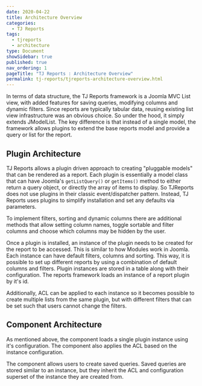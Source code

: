 ```yaml
---
date: 2020-04-22
title: Architecture Overview
categories:
  - TJ Reports
tags:
  - tjreports
  - architecture
type: Document
showSidebar: true
published: true
nav_ordering: 1
pageTitle: "TJ Reports : Architecture Overview"
permalink: tj-reports/tjreports-architecture-overview.html
---
```


In terms of data structure, the TJ Reports framework is a Joomla MVC List view, with added features for saving queries, modifying columns and dynamic filters. Since reports are typically tabular data, reusing existing list view infrastructure was an obvious choice. So under the hood, it simply extends JModelList. The key difference is that instead of a single model, the framework allows plugins to extend the base reports model and provide a query or list for the report.

## Plugin Architecture
TJ Reports allows a plugin driven approach to creating "pluggable models" that can be rendered as a report. 
Each plugin is essentially a model class that can have Joomla's `getListQuery()` or `getItems()` method to either return a query object, or directly the array of items to display. So TJReports does not use plugins in their classic event/dispatcher pattern. Instead, TJ Reports uses plugins to simplify installation and set any defaults via parameters.

To implement filters, sorting and dynamic columns there are additional methods that allow setting column names, toggle sortable and filter columns and choose which columns may be hidden by the user.

Once a plugin is installed, an instance of the plugin needs to be created for the report to be accessed. This is similar to how Modules work in Joomla. Each instance can have default filters, columns and sorting. This way, it is possible to set up different reports by using a combination of default columns and filters. Plugin instances are stored in a table along with their configuration. The reports framework loads an instance of a report plugin by it's id.

Additionally, ACL can be applied to each instance so it becomes possible to create multiple lists from the same plugin, but with different filters that can be set such that users cannot change the filters.

## Component Architecture
As mentioned above, the component loads a single plugin instance using it's configuration. The component also applies the ACL based on the instance configuration. 

The component allows users to create saved queries. Saved queries are stored similar to an instance, but they inherit the ACL and configuration superset of the instance they are created from.

